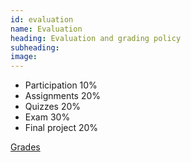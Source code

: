 ```yaml
---
id: evaluation
name: Evaluation
heading: Evaluation and grading policy
subheading: 
image: 
---
```


* Participation 10%
* Assignments 20%
* Quizzes 20%
* Exam 30%
* Final project 20%

[Grades](https://docs.google.com/spreadsheets/d/1l8UdWpXewpQq5VhpQnKI62c2-aPb1a2LwWdRocFm3FQ/edit?usp=sharing)